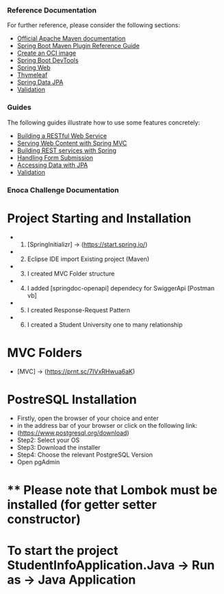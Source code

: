 ### Reference Documentation
For further reference, please consider the following sections:

* [Official Apache Maven documentation](https://maven.apache.org/guides/index.html)
* [Spring Boot Maven Plugin Reference Guide](https://docs.spring.io/spring-boot/docs/3.0.3/maven-plugin/reference/html/)
* [Create an OCI image](https://docs.spring.io/spring-boot/docs/3.0.3/maven-plugin/reference/html/#build-image)
* [Spring Boot DevTools](https://docs.spring.io/spring-boot/docs/3.0.3/reference/htmlsingle/#using.devtools)
* [Spring Web](https://docs.spring.io/spring-boot/docs/3.0.3/reference/htmlsingle/#web)
* [Thymeleaf](https://docs.spring.io/spring-boot/docs/3.0.3/reference/htmlsingle/#web.servlet.spring-mvc.template-engines)
* [Spring Data JPA](https://docs.spring.io/spring-boot/docs/3.0.3/reference/htmlsingle/#data.sql.jpa-and-spring-data)
* [Validation](https://docs.spring.io/spring-boot/docs/3.0.3/reference/htmlsingle/#io.validation)

### Guides
The following guides illustrate how to use some features concretely:

* [Building a RESTful Web Service](https://spring.io/guides/gs/rest-service/)
* [Serving Web Content with Spring MVC](https://spring.io/guides/gs/serving-web-content/)
* [Building REST services with Spring](https://spring.io/guides/tutorials/rest/)
* [Handling Form Submission](https://spring.io/guides/gs/handling-form-submission/)
* [Accessing Data with JPA](https://spring.io/guides/gs/accessing-data-jpa/)
* [Validation](https://spring.io/guides/gs/validating-form-input/)

### Enoca Challenge Documentation
# Project Starting and Installation
* 1. [SpringInitializr] -> (https://start.spring.io/) 
* 2. Eclipse IDE import Existing project (Maven)
* 3. I created MVC Folder structure
* 4. I added [springdoc-openapi] dependecy for SwiggerApi [Postman vb]
* 5. I created Response-Request Pattern
* 6. I created a Student University one to many relationship
# MVC Folders 
* [MVC] -> (https://prnt.sc/7IVxRHwua6aK)
# PostreSQL Installation
* Firstly, open the browser of your choice and enter 
* in the address bar of your browser or click on the following link:
* (https://www.postgresql.org/download)
* Step2: Select your OS
* Step3: Download the installer
* Step4: Choose the relevant PostgreSQL Version
* Open pgAdmin
# ** Please note that Lombok must be installed (for getter setter constructor)
# To start the project StudentInfoApplication.Java -> Run as -> Java Application



